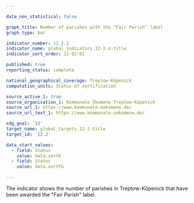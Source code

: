 ```yaml
---

data_non_statistical: false

graph_title: Number of parishes with the "Fair Parish" label 
graph_type: bar

indicator_number: 12.2.2
indicator_name: global_indicators.12-2-2-title
indicator_sort_order: 12-02-02

published: true
reporting_status: complete

national_geographical_coverage: Treptow-Köpenick
computation_units: Status of certification

source_active_1: true
source_organisation_1: Kommunale Ökumene Treptow-Köpenick
source_url_1: https://www.kommunale-oekumene.de/
source_url_text_1: https://www.kommunale-oekumene.de/

sdg_goal: '12'
target_name: global_targets.12-2-title
target_id: '12.2'

data_start_values:
  - field: Status
    value: data.zertK
  - field: Status
    value: data.zertFG

---
```


The indicator shows the number of parishes in Treptow-Köpenick that have been awarded the "Fair Parish" label.

